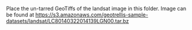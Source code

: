 Place the un-tarred GeoTiffs of the landsat image in this folder.
Image can be found at https://s3.amazonaws.com/geotrellis-sample-datasets/landsat/LC80140322014139LGN00.tar.bz